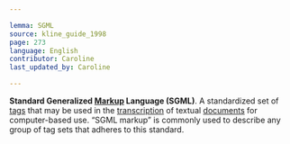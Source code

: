 ```yaml
---

lemma: SGML
source: kline_guide_1998
page: 273
language: English
contributor: Caroline
last_updated_by: Caroline

---
```


**Standard Generalized [Markup](markup.html) Language (SGML)**. A standardized set of [tags](tag.html) that may be used in the [transcription](transcription.html) of textual [documents](document) for computer-based use. “SGML markup” is commonly used to describe any group of tag sets that adheres to this standard.
